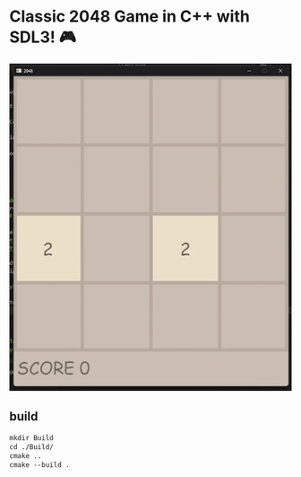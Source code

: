 # Classic 2048 Game in C++ with SDL3! 🎮

![](https://github.com/madhawapolkotuwa/2048_with_SDL_Cpp/blob/main/sample.gif)

## build

```
mkdir Build
cd ./Build/
cmake ..
cmake --build .
```
